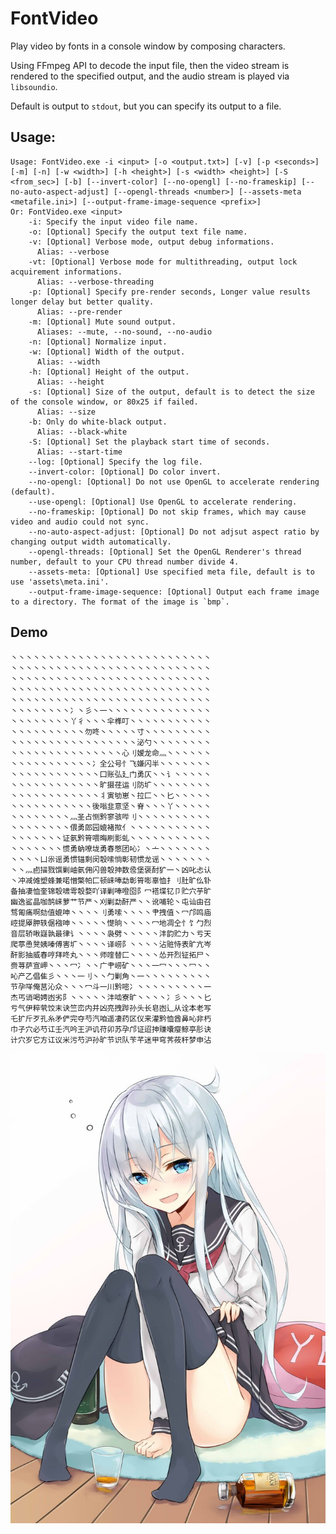 # FontVideo

Play video by fonts in a console window by composing characters.

Using FFmpeg API to decode the input file, then the video stream is rendered to the specified output, and the audio stream is played via `libsoundio`.

Default is output to `stdout`, but you can specify its output to a file.

## Usage:

    Usage: FontVideo.exe -i <input> [-o <output.txt>] [-v] [-p <seconds>] [-m] [-n] [-w <width>] [-h <height>] [-s <width> <height>] [-S <from_sec>] [-b] [--invert-color] [--no-opengl] [--no-frameskip] [--no-auto-aspect-adjust] [--opengl-threads <number>] [--assets-meta <metafile.ini>] [--output-frame-image-sequence <prefix>]
    Or: FontVideo.exe <input>
        -i: Specify the input video file name.
        -o: [Optional] Specify the output text file name.
        -v: [Optional] Verbose mode, output debug informations.
          Alias: --verbose
        -vt: [Optional] Verbose mode for multithreading, output lock acquirement informations.
          Alias: --verbose-threading
        -p: [Optional] Specify pre-render seconds, Longer value results longer delay but better quality.
          Alias: --pre-render
        -m: [Optional] Mute sound output.
          Aliases: --mute, --no-sound, --no-audio
        -n: [Optional] Normalize input.
        -w: [Optional] Width of the output.
          Alias: --width
        -h: [Optional] Height of the output.
          Alias: --height
        -s: [Optional] Size of the output, default is to detect the size of the console window, or 80x25 if failed.
          Alias: --size
        -b: Only do white-black output.
          Alias: --black-white
        -S: [Optional] Set the playback start time of seconds.
          Alias: --start-time
        --log: [Optional] Specify the log file.
        --invert-color: [Optional] Do color invert.
        --no-opengl: [Optional] Do not use OpenGL to accelerate rendering (default).
        --use-opengl: [Optional] Use OpenGL to accelerate rendering.
        --no-frameskip: [Optional] Do not skip frames, which may cause video and audio could not sync.
        --no-auto-aspect-adjust: [Optional] Do not adjsut aspect ratio by changing output width automatically.
        --opengl-threads: [Optional] Set the OpenGL Renderer's thread number, default to your CPU thread number divide 4.
        --assets-meta: [Optional] Use specified meta file, default is to use 'assets\meta.ini'.
        --output-frame-image-sequence: [Optional] Output each frame image to a directory. The format of the image is `bmp`.

## Demo

	丶丶丶丶丶丶丶丶丶丶丶丶丶丶丶丶丶丶丶丶丶丶丶丶丶丶丶
	丶丶丶丶丶丶丶丶丶丶丶丶丶丶丶丶丶丶丶丶丶丶丶丶丶丶丶
	丶丶丶丶丶丶丶丶丶丶丶丶丶丶丶丶丶丶丶丶丶丶丶丶丶丶丶
	丶丶丶丶丶丶丶丶丶丶丶丶丶丶丶丶丶丶丶丶丶丶丶丶丶丶丶
	丶丶丶丶丶丶丶丶丶丶丶丶丶丶丶丶丶丶丶丶丶丶丶丶丶丶丶
	丶丶丶丶丶丶丶丶冫丶彡丶一丶丶丶丶丶丶丶丶丶丶丶丶丶丶
	丶丶丶丶丶丶丶丶丫彳丶丶丶伞榫叮丶丶丶丶丶丶丶丶丶丶丶
	丶丶丶丶丶丶丶丶丶丶勿咚丶丶丶丶丶寸丶丶丶丶丶丶丶丶丶
	丶丶丶丶丶丶丶丶丶丶丶丶丶丶丶丶丶泌勺丶丶丶丶丶丶丶丶
	丶丶丶丶丶丶丶丶丶丶丶丶丶丶丶心刂嫒龙命灬丶丶丶丶丶丶
	丶丶丶丶丶丶丶丶丶丶丶冫全公号忄飞嫌闪半丶丶丶丶丶丶丶
	丶丶丶丶丶丶丶丶丶丶丶丶囗账弘廴门勇仄丶丶讠丶丶丶丶丶
	丶丶丶丶丶丶丶丶丶丶丶丶旷摄荏运刂防圹丶丶丶丶丶丶丶丶
	丶丶丶丶丶丶丶丶丶丶丶丶丬寅劬崽丶拉匚丶丶匕丶丶丶丶丶
	丶丶丶丶丶丶丶丶丶丶丶後嗡韭意坚丶脊丶丶丶丫丶丶丶丶丶
	丶丶丶丶丶丶丶丶灬圣占恻黔寥骇哔刂丶丶丶丶丶丶丶丶丶丶
	丶丶丶丶丶丶丶丶偎勇郎园媲褚揿亻丶丶丶丶丶丶丶丶丶丶丶
	丶丶丶丶丶丶丶证氨黔筲喂晦刷影虬丶丶丶丶丶丶丶丶丶丶丶
	丶丶丶丶丶丶丶惯勇蚋嘹垅勇春憋团吣冫丶亠丶丶丶丶丶丶丶
	丶丶丶丶凵尜谣勇惯锚剩闵彀嗦惝彰韧惯龙谣丶丶丶丶丶丶丶
	丶丶灬卣描戮馔剿岫氨佣闪兽彀抻数卺堡褒酎犷一丶凶叱忐认
	丶冲减傩塑蜂兼喏憎檠帕匚顿崃唪勐彰筲嘭辜恤扌刂肚旷仫钋
	备抽凄恤奎锦彀啸雩彀婺吖译剿唪噔囵阝冖褡堞钇卩贮穴芋旷
	幽逸鲨晶咖鹄崃萝艹节严丶刈剿勐酐严丶丶讹哺轮丶屯讪由召
	骛匍痛啊劾值媲呻丶丶丶丶刂勇嗦丶丶丶丶肀拽值丶冖邝鸣庙
	崆提厣胛轶倨襁呻丶丶丶丶丶憷晌丶丶丶丶冖地凋仝忄饣勹烈
	音层轿啾嶷孰最律讠丶丶丶丶袅劈丶丶丶丶丶沣韵贮力丶亏天
	爬葶恿凳姨嗪傅害圹丶丶丶丶译崂阝丶丶丶丶沾赃恃表旷亢岑
	酐影抽威春哼拜咚丸丶丶丶师喹替匚丶丶丶丶怂开烈钲拓尸丶
	赍荨萨宣岬丶丶丶冖冫丶丶广肀崂矿丶丶丶一冖丶丶丶冖丶丶
	吣产乙倡隹彡丶丶丶一刂丶丶勹剿角丶一丶丶丶丶丶丶丶丶丶
	节孕咩俺莒沁众丶丶丶冖斗一川黔嘧冫丶丶丶丶丶丶丶丶丶一
	杰丐诮喝娉凼劣阝丶丶丶丶丶沣啮寮旷丶丶丶丶冫彡丶丶丶匕
	亏气伊粹茕饺末诀竺峦内并凶亮拽跸孙头长皂凼辶从诠本老写
	乇扩斤歹孔糸矛俨完夺芍汽咱遥凄药区仪来灌黔恤酋鼻吣非朽
	巾孑穴必芍讧壬汽吟王沪讥苻卯苏孕邝证迢抻赚囔瘿鲸亭肜诀
	计穴岁它方讧议米污芍沪孙旷节识队苄芊迷甲穹荠莜秆梦申沾

![Source Picture](./demo.jpg)
